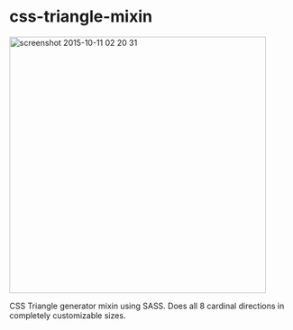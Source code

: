 # css-triangle-mixin
<img width="455" alt="screenshot 2015-10-11 02 20 31" src="https://cloud.githubusercontent.com/assets/3317766/10415255/99f90de4-6fbf-11e5-90bd-6b3f60e14904.png">

CSS Triangle generator mixin using SASS. Does all 8 cardinal directions in completely customizable sizes.
